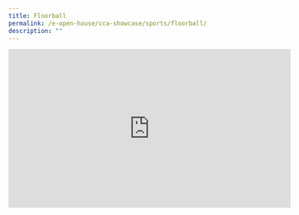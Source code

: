 ```yaml
---
title: Floorball
permalink: /e-open-house/cca-showcase/sports/floorball/
description: ""
---
```

<center><iframe allowfullscreen="" allow="accelerometer; autoplay; clipboard-write; encrypted-media; gyroscope; picture-in-picture; web-share" frameborder="0" title="YouTube video player" src="https://www.youtube.com/embed/cHLODsfZdOI" height="315" width="560"></iframe></center>